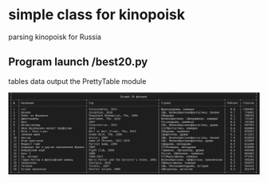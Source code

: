 # simple class for kinopoisk
parsing kinopoisk for Russia

## Program launch /best20.py
tables data output the PrettyTable module 

![best20](https://github.com/glasscat82/kino/blob/master/img/20best.png "best20")
